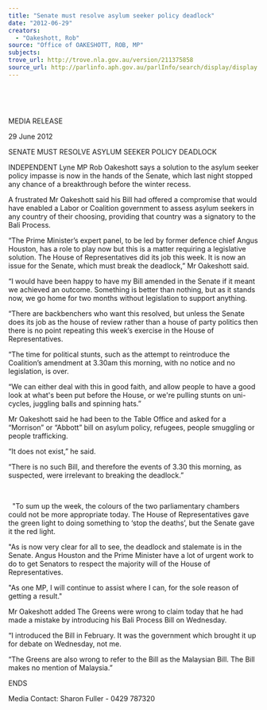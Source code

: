 ```yaml
---
title: "Senate must resolve asylum seeker policy deadlock"
date: "2012-06-29"
creators:
  - "Oakeshott, Rob"
source: "Office of OAKESHOTT, ROB, MP"
subjects:
trove_url: http://trove.nla.gov.au/version/211375858
source_url: http://parlinfo.aph.gov.au/parlInfo/search/display/display.w3p;query=Id%3A%22media/pressrel/1751694%22
---
```


    

  

 MEDIA RELEASE 

 29 June 2012 

 SENATE MUST RESOLVE ASYLUM SEEKER POLICY DEADLOCK 

 INDEPENDENT Lyne MP Rob Oakeshott says a solution to the asylum seeker policy impasse  is now in the hands of the Senate, which last night stopped any chance of a breakthrough  before the winter recess. 

 A frustrated Mr Oakeshott said his Bill had offered a compromise that would have enabled a  Labor or Coalition government to assess asylum seekers in any country of their choosing,  providing that country was a signatory to the Bali Process. 

 “The Prime Minister’s expert panel, to be led by former defence chief Angus Houston, has a  role to play now but this is a matter requiring a legislative solution. The House of  Representatives did its job this week. It is now an issue for the Senate, which must break  the deadlock,” Mr Oakeshott said. 

 “I would have been happy to have my Bill amended in the Senate if it meant we achieved an  outcome. Something is better than nothing, but as it stands now, we go home for two  months without legislation to support anything. 

 “There are backbenchers who want this resolved, but unless the Senate does its job as the  house of review rather than a house of party politics then there is no point repeating this  week’s exercise in the House of Representatives. 

 “The time for political stunts, such as the attempt to reintroduce the Coalition’s amendment  at 3.30am this morning, with no notice and no legislation, is over. 

 “We can either deal with this in good faith, and allow people to have a good look at what's  been put before the House, or we're pulling stunts on uni-cycles, juggling balls and spinning  hats.” 

 Mr Oakeshott said he had been to the Table Office and asked for a “Morrison” or “Abbott”  bill on asylum policy, refugees, people smuggling or people trafficking. 

 “It does not exist,” he said. 

 “There is no such Bill, and therefore the events of 3.30 this morning, as suspected, were  irrelevant to breaking the deadlock.” 

    

   "To sum up the week, the colours of the two parliamentary chambers could not be more  appropriate today. The House of Representatives gave the green light to doing something to  ‘stop the deaths’, but the Senate gave it the red light.   

 "As is now very clear for all to see, the deadlock and stalemate is in the Senate. Angus  Houston and the Prime Minister have a lot of urgent work to do to get Senators to respect  the majority will of the House of Representatives.   

 "As one MP, I will continue to assist where I can, for the sole reason of getting a result." 

 Mr Oakeshott added The Greens were wrong to claim today that he had made a mistake by  introducing his Bali Process Bill on Wednesday. 

 “I introduced the Bill in February. It was the government which brought it up for debate on  Wednesday, not me. 

 “The Greens are also wrong to refer to the Bill as the Malaysian Bill. The Bill makes no  mention of Malaysia.” 

 

 ENDS 

 Media Contact: Sharon Fuller - 0429 787320 

 

